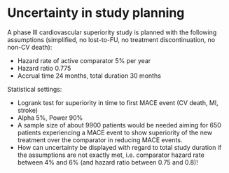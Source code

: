 # Uncertainty in study planning

A phase III cardiovascular superiority study is planned with the following assumptions (simplified, no lost-to-FU, no treatment discontinuation, no non-CV death):
* Hazard rate of active comparator 5% per year
* Hazard ratio 0.775
* Accrual time 24 months, total duration 30 months

Statistical settings:
* Logrank test for superiority in time to first MACE event (CV death, MI, stroke)
* Alpha 5%, Power 90%
* A sample size of about 9900 patients would be needed aiming for 650 patients experiencing a MACE event to show superiority of the new treatment over the comparator in reducing MACE events.
* How can uncertainty be displayed with regard to total study duration if the assumptions are not exactly met, i.e. comparator hazard rate between 4% and 6% (and hazard ratio between 0.75 and 0.8)!